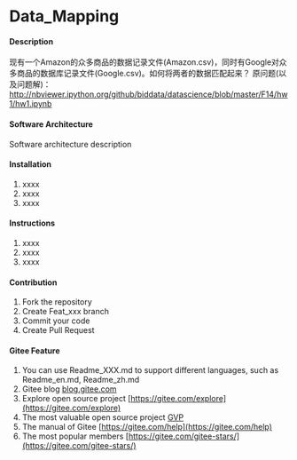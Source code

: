 # Data_Mapping

#### Description
现有一个Amazon的众多商品的数据记录文件(Amazon.csv)，同时有Google对众多商品的数据库记录文件(Google.csv)。如何将两者的数据匹配起来？
原问题(以及问题解)：
http://nbviewer.ipython.org/github/biddata/datascience/blob/master/F14/hw1/hw1.ipynb


#### Software Architecture
Software architecture description

#### Installation

1. xxxx
2. xxxx
3. xxxx

#### Instructions

1. xxxx
2. xxxx
3. xxxx

#### Contribution

1. Fork the repository
2. Create Feat_xxx branch
3. Commit your code
4. Create Pull Request


#### Gitee Feature

1. You can use Readme\_XXX.md to support different languages, such as Readme\_en.md, Readme\_zh.md
2. Gitee blog [blog.gitee.com](https://blog.gitee.com)
3. Explore open source project [https://gitee.com/explore](https://gitee.com/explore)
4. The most valuable open source project [GVP](https://gitee.com/gvp)
5. The manual of Gitee [https://gitee.com/help](https://gitee.com/help)
6. The most popular members  [https://gitee.com/gitee-stars/](https://gitee.com/gitee-stars/)